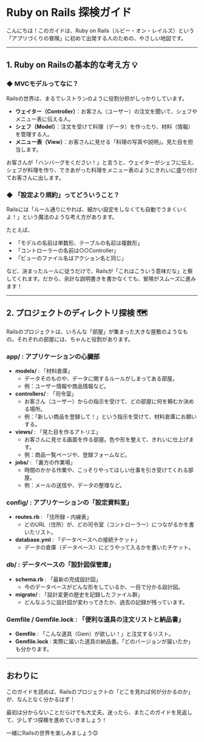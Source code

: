 # Ruby on Rails 探検ガイド

こんにちは！このガイドは、Ruby on Rails（ルビー・オン・レイルズ）という「アプリづくりの冒険」に初めて出発する人のための、やさしい地図です。

---

## 1. Ruby on Railsの基本的な考え方 💡

### ◆ MVCモデルってなに？

Railsの世界は、まるでレストランのように役割分担がしっかりしています。

- **ウェイター（Controller）**：お客さん（ユーザー）の注文を聞いて、シェフやメニュー表に伝える人。
- **シェフ（Model）**：注文を受けて料理（データ）を作ったり、材料（情報）を管理する人。
- **メニュー表（View）**：お客さんに見せる「料理の写真や説明」。見た目を担当します。

お客さんが「ハンバーグをください！」と言うと、ウェイターがシェフに伝え、シェフが料理を作り、できあがった料理をメニュー表のようにきれいに盛り付けてお客さんに出します。

### ◆ 「設定より規約」ってどういうこと？

Railsには「ルール通りにやれば、細かい設定をしなくても自動でうまくいくよ！」という魔法のような考え方があります。

たとえば、
- 「モデルの名前は単数形、テーブルの名前は複数形」
- 「コントローラーの名前は○○Controller」
- 「ビューのファイル名はアクション名と同じ」

など、決まったルールに従うだけで、Railsが「これはこういう意味だな」と察してくれます。だから、余計な説明書きを書かなくても、冒険がスムーズに進みます！

---

## 2. プロジェクトのディレクトリ探検 🗺️

Railsのプロジェクトは、いろんな「部屋」が集まった大きな屋敷のようなもの。それぞれの部屋には、ちゃんと役割があります。

### app/ : アプリケーションの心臓部

- **models/** : 「材料倉庫」
    - データそのものや、データに関するルールがしまってある部屋。
    - 例：ユーザー情報や商品情報など。
- **controllers/** : 「司令室」
    - お客さん（ユーザー）からの指示を受けて、どの部屋に何を頼むか決める場所。
    - 例：「新しい商品を登録して！」という指示を受けて、材料倉庫にお願いする。
- **views/** : 「見た目を作るアトリエ」
    - お客さんに見せる画面を作る部屋。色や形を整えて、きれいに仕上げます。
    - 例：商品一覧ページや、登録フォームなど。
- **jobs/** : 「裏方の作業場」
    - 時間のかかる作業や、こっそりやってほしい仕事を引き受けてくれる部屋。
    - 例：メールの送信や、データの整理など。

### config/ : アプリケーションの「設定資料室」

- **routes.rb** : 「住所録・内線表」
    - どのURL（住所）が、どの司令室（コントローラー）につながるかを書いたリスト。
- **database.yml** : 「データベースへの接続チケット」
    - データの倉庫（データベース）にどうやって入るかを書いたチケット。

### db/ : データベースの「設計図保管庫」

- **schema.rb** : 「最新の完成設計図」
    - 今のデータベースがどんな形をしているか、一目で分かる設計図。
- **migrate/** : 「設計変更の歴史を記録したファイル群」
    - どんなふうに設計図が変わってきたか、過去の記録が残っています。

### Gemfile / Gemfile.lock : 「便利な道具の注文リストと納品書」

- **Gemfile** : 「こんな道具（Gem）が欲しい！」と注文するリスト。
- **Gemfile.lock** : 実際に届いた道具の納品書。「どのバージョンが届いたか」も分かります。

---

## おわりに

このガイドを読めば、Railsのプロジェクトの「どこを見れば何が分かるのか」が、なんとなく分かるはず！

最初は分からないことだらけでも大丈夫。迷ったら、またこのガイドを見返して、少しずつ探検を進めていきましょう！

一緒にRailsの世界を楽しみましょう😊 